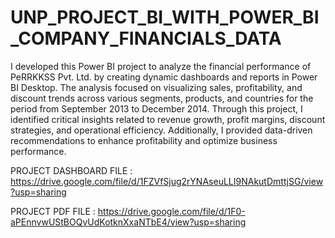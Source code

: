 # UNP_PROJECT_BI_WITH_POWER_BI_COMPANY_FINANCIALS_DATA

I developed this Power BI project to analyze the financial performance of PeRRKKSS Pvt. Ltd. by creating dynamic dashboards and reports in Power BI Desktop. The analysis focused on visualizing sales, profitability, and discount trends across various segments, products, and countries for the period from September 2013 to December 2014. Through this project, I identified critical insights related to revenue growth, profit margins, discount strategies, and operational efficiency. Additionally, I provided data-driven recommendations to enhance profitability and optimize business performance.

PROJECT DASHBOARD FILE : https://drive.google.com/file/d/1FZVfSjug2rYNAseuLLI9NAkutDmttjSG/view?usp=sharing

PROJECT PDF FILE : https://drive.google.com/file/d/1F0-aPEnnvwUStBOQvUdKotknXxaNTbE4/view?usp=sharing
